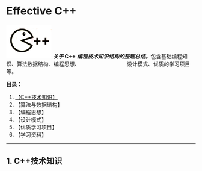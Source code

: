 # Effective C++

<p align="left">  
  <img  src="/Imgs/cpp02.png" width="120"  alt="logo"/>    <i><b>关于</b></i><b> C++ </b><i><b>编程技术知识结构的整理总结。</b></i>包含基础编程知识、算法数据结构、编程思想、<img width="125"/>设计模式、优质的学习项目等。
</p>  
  
  
**目录：**
1. [【C++技术知识】](#basic)
2. 【算法与数据结构】
3. 【编程思想】
4. 【设计模式】
5. 【优质学习项目】
6. 【学习资料】

---------------

## 1. C++技术知识

